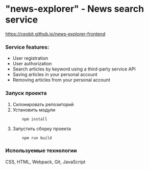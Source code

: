 # "news-explorer" - News search service

https://ceobit.github.io/news-explorer-frontend

### Service features:
<ul>
<li>User registration</li>
<li>User authorization</li>
<li>Search articles by keyword using a third-party service API</li>
<li>Saving articles in your personal account</li>
<li>Removing articles from your personal account</li>
</ul>

### Запуск проекта
1. Склонировать репозиторий
2. Установить модули
   ```
       npm install
   ```
3. Запустить сборку проекта
   ```
       npm run build

### Используемые технологии

CSS, HTML, Webpack, Git, JavaScript
